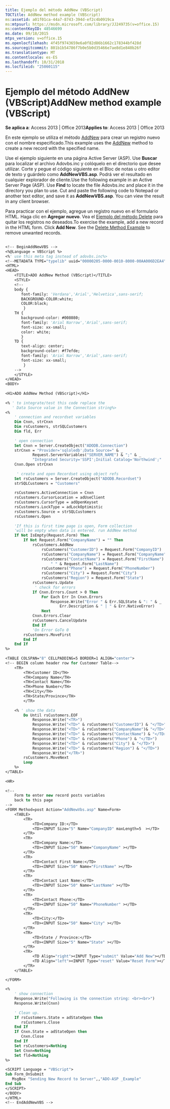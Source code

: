 ```yaml
---
title: Ejemplo del método AddNew (VBScript)
TOCTitle: AddNew method example (VBScript)
ms:assetid: a01f01ca-44a7-8743-394d-ef2c4b0919ca
ms:mtpsurl: https://msdn.microsoft.com/library/JJ249735(v=office.15)
ms:contentKeyID: 48546699
ms.date: 09/18/2015
mtps_version: v=office.15
ms.openlocfilehash: 4f45f9743659e6a0f82d86b1662c178344bf428d
ms.sourcegitcommit: 801b1b54786f7b0e5b0d35466e7ae8d1e840b26f
ms.translationtype: MT
ms.contentlocale: es-ES
ms.lasthandoff: 10/31/2018
ms.locfileid: "25860115"
---
```

# <a name="addnew-method-example-vbscript"></a><span data-ttu-id="ec517-102">Ejemplo del método AddNew (VBScript)</span><span class="sxs-lookup"><span data-stu-id="ec517-102">AddNew method example (VBScript)</span></span>


<span data-ttu-id="ec517-103">**Se aplica a**: Access 2013 | Office 2013</span><span class="sxs-lookup"><span data-stu-id="ec517-103">**Applies to**: Access 2013 | Office 2013</span></span>

<span data-ttu-id="ec517-104">En este ejemplo se utiliza el método [AddNew](addnew-method-ado.md) para crear un registro nuevo con el nombre especificado.</span><span class="sxs-lookup"><span data-stu-id="ec517-104">This example uses the [AddNew](addnew-method-ado.md) method to create a new record with the specified name.</span></span>

<span data-ttu-id="ec517-p101">Use el ejemplo siguiente en una página Active Server (ASP). Use **Buscar** para localizar el archivo Adovbs.inc y colóquelo en el directorio que desee utilizar. Corte y pegue el código siguiente en el Bloc de notas u otro editor de texto y guárdelo como **AddNewVBS.asp**. Podrá ver el resultado en cualquier explorador de cliente.</span><span class="sxs-lookup"><span data-stu-id="ec517-p101">Use the following example in an Active Server Page (ASP). Use **Find** to locate the file Adovbs.inc and place it in the directory you plan to use. Cut and paste the following code to Notepad or another text editor, and save it as **AddNewVBS.asp**. You can view the result in any client browser.</span></span>

<span data-ttu-id="ec517-p102">Para practicar con el ejemplo, agregue un registro nuevo en el formulario HTML. Haga clic en **Agregar nuevo**. Vea el [Ejemplo del método Delete](delete-method-example-vbscript.md) para quitar los registros no deseados.</span><span class="sxs-lookup"><span data-stu-id="ec517-p102">To exercise the example, add a new record in the HTML form. Click **Add New**. See the [Delete Method Example](delete-method-example-vbscript.md) to remove unwanted records.</span></span>

```vb
 
<!-- BeginAddNewVBS --> 
<%@Language = VBScript %> 
<%' use this meta tag instead of adovbs.inc%> 
<!--METADATA TYPE="typelib" uuid="00000205-0000-0010-8000-00AA006D2EA4" --> 
<HTML> 
<HEAD> 
    <TITLE>ADO AddNew Method (VBScript)</TITLE> 
    <STYLE> 
    <!-- 
    body { 
       font-family: 'Verdana','Arial','Helvetica',sans-serif; 
       BACKGROUND-COLOR:white; 
       COLOR:black; 
        } 
    TH { 
       background-color: #008080;  
       font-family: 'Arial Narrow','Arial',sans-serif;  
       font-size: xx-small; 
       color: white; 
       } 
    TD {  
       text-align: center; 
       background-color: #f7efde; 
       font-family: 'Arial Narrow','Arial',sans-serif;  
       font-size: xx-small; 
        } 
    --> 
    </STYLE> 
</HEAD> 
<BODY>  
 
<H1>ADO AddNew Method (VBScript)</H1> 
 
<% ' to integrate/test this code replace the  
   ' Data Source value in the Connection string%> 
<%  
    ' connection and recordset variables 
    Dim Cnxn, strCnxn 
    Dim rsCustomers, strSQLCustomers 
    Dim fld, Err 
 
    ' open connection 
    Set Cnxn = Server.CreateObject("ADODB.Connection") 
    strCnxn = "Provider='sqloledb';Data Source=" & _ 
            Request.ServerVariables("SERVER_NAME") & ";" & _ 
            "Integrated Security='SSPI';Initial Catalog='Northwind';" 
    Cnxn.Open strCnxn 
         
     ' create and open Recordset using object refs 
    Set rsCustomers = Server.CreateObject("ADODB.Recordset") 
    strSQLCustomers = "Customers" 
     
    rsCustomers.ActiveConnection = Cnxn 
    rsCustomers.CursorLocation = adUseClient 
    rsCustomers.CursorType = adOpenKeyset 
    rsCustomers.LockType = adLockOptimistic 
    rsCustomers.Source = strSQLCustomers 
    rsCustomers.Open 
 
    'If this is first time page is open, Form collection 
    'will be empty when data is entered. run AddNew method 
    If Not IsEmpty(Request.Form) Then 
        If Not Request.Form("CompanyName") = "" Then 
            rsCustomers.AddNew 
                rsCustomers("CustomerID") = Request.Form("CompanyID") 
                rsCustomers("CompanyName") = Request.Form("CompanyName") 
                rsCustomers("ContactName") = Request.Form("FirstName") & _ 
                    " " & Request.Form("LastName") 
                rsCustomers("Phone") = Request.Form("PhoneNumber") 
                rsCustomers("City") = Request.Form("City") 
                rsCustomers("Region") = Request.Form("State") 
            rsCustomers.Update 
             ' check for errors 
            If Cnxn.Errors.Count > 0 Then 
                For Each Err In Cnxn.Errors 
                    Response.Write("Error " & Err.SQLState & ": " & _ 
                        Err.Description & " | " & Err.NativeError) 
                Next 
            Cnxn.Errors.Clear 
            rsCustomers.CancelUpdate 
            End If 
            'On Error GoTo 0 
        rsCustomers.MoveFirst 
        End If 
    End If 
%> 
 
<TABLE COLSPAN="8" CELLPADDING=5 BORDER=1 ALIGN="center"> 
<!-- BEGIN column header row for Customer Table--> 
    <TR> 
        <TH>Customer ID</TH> 
        <TH>Company Name</TH> 
        <TH>Contact Name</TH> 
        <TH>Phone Number</TH> 
        <TH>City</TH> 
        <TH>State/Province</TH> 
        </TR> 
         
    <% ' show the data 
        Do Until rsCustomers.EOF 
            Response.Write("<TR>") 
            Response.Write("<TD>" & rsCustomers("CustomerID") & "</TD>") 
            Response.Write("<TD>" & rsCustomers("CompanyName")& "</TD>") 
            Response.Write("<TD>" & rsCustomers("ContactName") & "</TD>") 
            Response.Write("<TD>" & rsCustomers("Phone") & "</TD>") 
            Response.Write("<TD>" & rsCustomers("City") & "</TD>") 
            Response.Write("<TD>" & rsCustomers("Region") & "</TD>") 
            Response.Write("</TR>") 
        rsCustomers.MoveNext  
        Loop  
    %> 
</TABLE>  
 
<HR> 
 
<!-- 
    Form to enter new record posts variables 
    back to this page 
--> 
<FORM Method=post Action="AddNewVbs.asp" Name=Form> 
    <TABLE> 
        <TR> 
            <TD>Company ID:</TD> 
            <TD><INPUT Size="5" Name="CompanyID" maxLength=5  ></TD> 
        </TR> 
        <TR> 
            <TD>Company Name:</TD> 
            <TD><INPUT Size="50" Name="CompanyName" ></TD> 
        </TR> 
        <TR> 
            <TD>Contact First Name:</TD> 
            <TD><INPUT Size="50" Name="FirstName" ></TD> 
        </TR> 
        <TR> 
            <TD>Contact Last Name:</TD> 
            <TD><INPUT Size="50" Name="LastName" ></TD> 
        </TR> 
        <TR> 
            <TD>Contact Phone:</TD> 
            <TD><INPUT Size="50" Name="PhoneNumber" ></TD> 
        </TR> 
        <TR> 
            <TD>City:</TD> 
            <TD><INPUT Size="50" Name="City" ></TD> 
        </TR> 
        <TR> 
            <TD>State / Province:</TD> 
            <TD><INPUT Size="5" Name="State" ></TD> 
        </TR> 
        <TR> 
            <TD Align="right"><INPUT Type="submit" Value="Add New"></TD> 
            <TD Align="left"><INPUT Type="reset" Value="Reset Form"></TD> 
        </TR> 
    </TABLE> 

</FORM> 
 
<% 
    ' show connection 
    Response.Write("Following is the connection string: <br><br>") 
    Response.Write(Cnxn) 
 
    ' Clean up. 
    If rsCustomers.State = adStateOpen then 
       rsCustomers.Close 
    End If 
    If Cnxn.State = adStateOpen then 
       Cnxn.Close 
    End If 
    Set rsCustomers=Nothing 
    Set Cnxn=Nothing 
    Set fld=Nothing 
%> 
 
<SCRIPT Language = "VBScript"> 
Sub Form_OnSubmit 
   MsgBox "Sending New Record to Server",,"ADO-ASP _Example" 
End Sub 
</SCRIPT> 
</BODY> 
</HTML> 
<!-- EndAddNewVBS --> 
```

